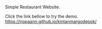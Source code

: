 Simple Restaurant Website.

Click the link bellow to try the demo.
https://irppaann.github.io/kintanmargodepok/
